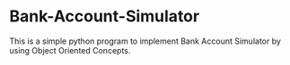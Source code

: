 # Bank-Account-Simulator

This is a simple python program to implement Bank Account Simulator by using Object Oriented Concepts.
